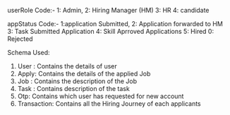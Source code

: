 userRole Code:-
1: Admin,
2: Hiring Manager (HM)
3: HR
4: candidate

appStatus Code:-
1:application Submitted,
2: Application forwarded to HM
3: Task Submitted Application
4: Skill Aprroved Applications
5: Hired
0: Rejected


Schema Used: 
1. User : Contains the details of user
2. Apply: Contains the details of the applied Job
3. Job : Contains the description of the Job
4. Task : Contains description of the task
5. Otp: Contains which user has requested for new account
6. Transaction:  Contains all the Hiring Journey of each applicants
